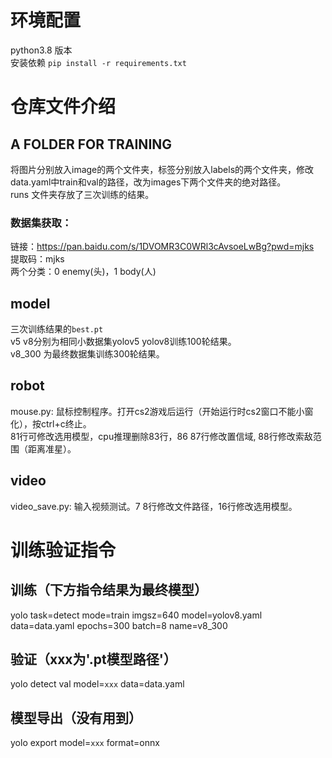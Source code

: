 # 环境配置
python3.8 版本  
安装依赖 `pip install -r requirements.txt`

# 仓库文件介绍
## A FOLDER FOR TRAINING
将图片分别放入image的两个文件夹，标签分别放入labels的两个文件夹，修改data.yaml中train和val的路径，改为images下两个文件夹的绝对路径。  
runs 文件夹存放了三次训练的结果。
### 数据集获取：
链接：https://pan.baidu.com/s/1DVOMR3C0WRl3cAvsoeLwBg?pwd=mjks   
提取码：mjks  
两个分类：0 enemy(头)，1 body(人)
## model
三次训练结果的`best.pt`  
v5 v8分别为相同小数据集yolov5 yolov8训练100轮结果。  
v8_300 为最终数据集训练300轮结果。
## robot  
mouse.py: 鼠标控制程序。打开cs2游戏后运行（开始运行时cs2窗口不能小窗化），按ctrl+c终止。  
81行可修改选用模型，cpu推理删除83行，86 87行修改置信域, 88行修改索敌范围（距离准星）。  
## video
video_save.py: 输入视频测试。7 8行修改文件路径，16行修改选用模型。  

# 训练验证指令
## 训练（下方指令结果为最终模型）
yolo task=detect mode=train imgsz=640 model=yolov8.yaml data=data.yaml epochs=300 batch=8 name=v8_300  

## 验证（xxx为'.pt模型路径'）
yolo detect val model=`xxx` data=data.yaml

## 模型导出（没有用到）
yolo export model=`xxx` format=onnx

